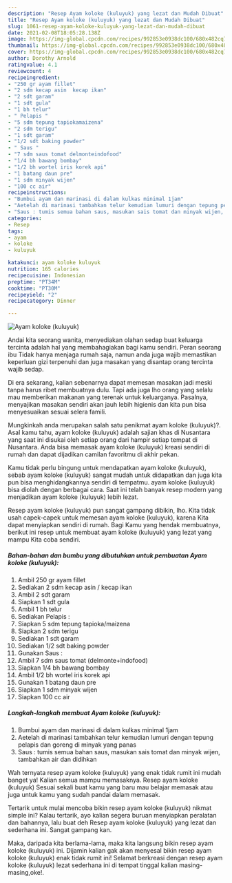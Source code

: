 ```yaml
---
description: "Resep Ayam koloke (kuluyuk) yang lezat dan Mudah Dibuat"
title: "Resep Ayam koloke (kuluyuk) yang lezat dan Mudah Dibuat"
slug: 1061-resep-ayam-koloke-kuluyuk-yang-lezat-dan-mudah-dibuat
date: 2021-02-08T18:05:28.138Z
image: https://img-global.cpcdn.com/recipes/992853e0938dc100/680x482cq70/ayam-koloke-kuluyuk-foto-resep-utama.jpg
thumbnail: https://img-global.cpcdn.com/recipes/992853e0938dc100/680x482cq70/ayam-koloke-kuluyuk-foto-resep-utama.jpg
cover: https://img-global.cpcdn.com/recipes/992853e0938dc100/680x482cq70/ayam-koloke-kuluyuk-foto-resep-utama.jpg
author: Dorothy Arnold
ratingvalue: 4.1
reviewcount: 4
recipeingredient:
- "250 gr ayam fillet"
- "2 sdm kecap asin  kecap ikan"
- "2 sdt garam"
- "1 sdt gula"
- "1 bh telur"
- " Pelapis "
- "5 sdm tepung tapiokamaizena"
- "2 sdm terigu"
- "1 sdt garam"
- "1/2 sdt baking powder"
- " Saus "
- "7 sdm saus tomat delmonteindofood"
- "1/4 bh bawang bombay"
- "1/2 bh wortel iris korek api"
- "1 batang daun pre"
- "1 sdm minyak wijen"
- "100 cc air"
recipeinstructions:
- "Bumbui ayam dan marinasi di dalam kulkas minimal 1jam"
- "Aetelah di marinasi tambahkan telur kemudian lumuri dengan tepung pelapis dan goreng di minyak yang panas"
- "Saus : tumis semua bahan saus, masukan sais tomat dan minyak wijen, tambahkan air dan didihkan"
categories:
- Resep
tags:
- ayam
- koloke
- kuluyuk

katakunci: ayam koloke kuluyuk 
nutrition: 165 calories
recipecuisine: Indonesian
preptime: "PT34M"
cooktime: "PT30M"
recipeyield: "2"
recipecategory: Dinner

---
```



![Ayam koloke (kuluyuk)](https://img-global.cpcdn.com/recipes/992853e0938dc100/680x482cq70/ayam-koloke-kuluyuk-foto-resep-utama.jpg)

Andai kita seorang wanita, menyediakan olahan sedap buat keluarga tercinta adalah hal yang membahagiakan bagi kamu sendiri. Peran seorang ibu Tidak hanya menjaga rumah saja, namun anda juga wajib memastikan keperluan gizi terpenuhi dan juga masakan yang disantap orang tercinta wajib sedap.

Di era  sekarang, kalian sebenarnya dapat memesan masakan jadi meski tanpa harus ribet membuatnya dulu. Tapi ada juga lho orang yang selalu mau memberikan makanan yang terenak untuk keluarganya. Pasalnya, menyajikan masakan sendiri akan jauh lebih higienis dan kita pun bisa menyesuaikan sesuai selera famili. 



Mungkinkah anda merupakan salah satu penikmat ayam koloke (kuluyuk)?. Asal kamu tahu, ayam koloke (kuluyuk) adalah sajian khas di Nusantara yang saat ini disukai oleh setiap orang dari hampir setiap tempat di Nusantara. Anda bisa memasak ayam koloke (kuluyuk) kreasi sendiri di rumah dan dapat dijadikan camilan favoritmu di akhir pekan.

Kamu tidak perlu bingung untuk mendapatkan ayam koloke (kuluyuk), sebab ayam koloke (kuluyuk) sangat mudah untuk didapatkan dan juga kita pun bisa menghidangkannya sendiri di tempatmu. ayam koloke (kuluyuk) bisa diolah dengan berbagai cara. Saat ini telah banyak resep modern yang menjadikan ayam koloke (kuluyuk) lebih lezat.

Resep ayam koloke (kuluyuk) pun sangat gampang dibikin, lho. Kita tidak usah capek-capek untuk memesan ayam koloke (kuluyuk), karena Kita dapat menyiapkan sendiri di rumah. Bagi Kamu yang hendak membuatnya, berikut ini resep untuk membuat ayam koloke (kuluyuk) yang lezat yang mampu Kita coba sendiri.

<!--inarticleads1-->

##### Bahan-bahan dan bumbu yang dibutuhkan untuk pembuatan Ayam koloke (kuluyuk):

1. Ambil 250 gr ayam fillet
1. Sediakan 2 sdm kecap asin / kecap ikan
1. Ambil 2 sdt garam
1. Siapkan 1 sdt gula
1. Ambil 1 bh telur
1. Sediakan  Pelapis :
1. Siapkan 5 sdm tepung tapioka/maizena
1. Siapkan 2 sdm terigu
1. Sediakan 1 sdt garam
1. Sediakan 1/2 sdt baking powder
1. Gunakan  Saus :
1. Ambil 7 sdm saus tomat (delmonte+indofood)
1. Siapkan 1/4 bh bawang bombay
1. Ambil 1/2 bh wortel iris korek api
1. Gunakan 1 batang daun pre
1. Siapkan 1 sdm minyak wijen
1. Siapkan 100 cc air




<!--inarticleads2-->

##### Langkah-langkah membuat Ayam koloke (kuluyuk):

1. Bumbui ayam dan marinasi di dalam kulkas minimal 1jam
1. Aetelah di marinasi tambahkan telur kemudian lumuri dengan tepung pelapis dan goreng di minyak yang panas
1. Saus : tumis semua bahan saus, masukan sais tomat dan minyak wijen, tambahkan air dan didihkan




Wah ternyata resep ayam koloke (kuluyuk) yang enak tidak rumit ini mudah banget ya! Kalian semua mampu memasaknya. Resep ayam koloke (kuluyuk) Sesuai sekali buat kamu yang baru mau belajar memasak atau juga untuk kamu yang sudah pandai dalam memasak.

Tertarik untuk mulai mencoba bikin resep ayam koloke (kuluyuk) nikmat simple ini? Kalau tertarik, ayo kalian segera buruan menyiapkan peralatan dan bahannya, lalu buat deh Resep ayam koloke (kuluyuk) yang lezat dan sederhana ini. Sangat gampang kan. 

Maka, daripada kita berlama-lama, maka kita langsung bikin resep ayam koloke (kuluyuk) ini. Dijamin kalian gak akan menyesal bikin resep ayam koloke (kuluyuk) enak tidak rumit ini! Selamat berkreasi dengan resep ayam koloke (kuluyuk) lezat sederhana ini di tempat tinggal kalian masing-masing,oke!.

